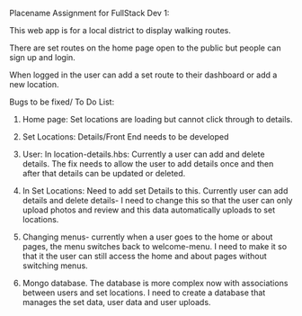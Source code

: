 Placename Assignment for FullStack Dev 1:

This web app is for a local district to display walking routes. 

There are set routes on the home page open to the public but people can sign up and login. 

When logged in the user can add a set route to their dashboard or add a new location.

Bugs to be fixed/ To Do List:
  1. Home page: Set locations are loading but cannot click through to details.

  2. Set Locations: Details/Front End needs to be developed

  3. User: In location-details.hbs: Currently a user can add and delete details. The fix needs to allow the user to add details once and then after that details can be updated or deleted. 

  4. In Set Locations: Need to add set Details to this. Currently user can add details and delete details- I need to change this so that the user can only upload photos and review and this data automatically uploads to set locations. 

  5. Changing menus- currently when a user goes to the home or about pages, the menu switches back to welcome-menu. I need to make it so that it the user can still  access the home and about pages without switching menus. 

  6. Mongo database. The database is more complex now with associations between users and set locations. I need to create a database that manages the set data, user data and user uploads. 
